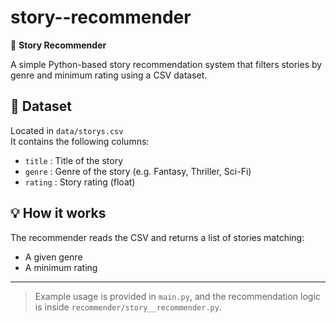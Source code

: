
# story--recommender

📖 **Story Recommender**

A simple Python-based story recommendation system that filters stories by genre and minimum rating using a CSV dataset.

## 📂 Dataset

Located in `data/storys.csv`  
It contains the following columns:

- `title` : Title of the story  
- `genre` : Genre of the story (e.g. Fantasy, Thriller, Sci-Fi)  
- `rating` : Story rating (float)

## 💡 How it works

The recommender reads the CSV and returns a list of stories matching:

- A given genre  
- A minimum rating  

---

> Example usage is provided in `main.py`, and the recommendation logic is inside `recommender/story__recommender.py`.

